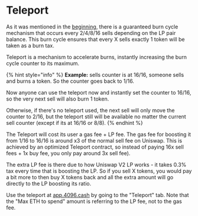 # Teleport

As it was mentioned in the [beginning](./), there is a guaranteed burn cycle mechanism that occurs every 2/4/8/16 sells depending on the LP pair balance. This burn cycle ensures that every X sells exactly 1 token will be taken as a burn tax.

Teleport is a mechanism to accelerate burns, instantly increasing the burn cycle counter to its maximum.

{% hint style="info" %}
**Example:** sells counter is at 16/16, someone sells and burns a token. So the counter goes back to 1/16.

Now anyone can use the teleport now and instantly set the counter to 16/16, so the very next sell will also burn 1 token.

Otherwise, if there's no teleport used, the next sell will only move the counter to 2/16, but the teleport still will be available no matter the current sell counter (except if its at 16/16 or 8/8).
{% endhint %}

The Teleport will cost its user a gas fee + LP fee. The gas fee for boosting it from 1/16 to 16/16 is around x3 of the normal sell fee on Uniswap. This is achieved by an optimized Teleport contract, so instead of paying 16x sell fees + 1x buy fee, you only pay around 3x sell fee).

The extra LP fee is there due to how Uniswap V2 LP works - it takes 0.3% tax every time that is boosting the LP. So if you sell X tokens, you would pay a bit more to then buy X tokens back and all the extra amount will go directly to the LP boosting its ratio.

Use the teleport at [app.4096.cash](https://app.4096.cash) by going to the "Teleport" tab. Note that the "Max ETH to spend" amount is referring to the LP fee, not to the gas fee.
